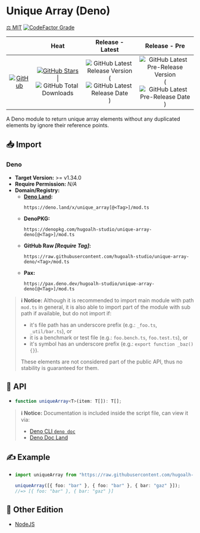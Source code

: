 # Unique Array (Deno)

[⚖️ MIT](./LICENSE.md)
[![CodeFactor Grade](https://img.shields.io/codefactor/grade/github/hugoalh-studio/unique-array-deno?label=Grade&logo=codefactor&logoColor=ffffff&style=flat-square "CodeFactor Grade")](https://www.codefactor.io/repository/github/hugoalh-studio/unique-array-deno)

|  | **Heat** | **Release - Latest** | **Release - Pre** |
|:-:|:-:|:-:|:-:|
| [![GitHub](https://img.shields.io/badge/GitHub-181717?logo=github&logoColor=ffffff&style=flat-square "GitHub")](https://github.com/hugoalh-studio/unique-array-deno) | [![GitHub Stars](https://img.shields.io/github/stars/hugoalh-studio/unique-array-deno?label=&logoColor=ffffff&style=flat-square "GitHub Stars")](https://github.com/hugoalh-studio/unique-array-deno/stargazers) \| ![GitHub Total Downloads](https://img.shields.io/github/downloads/hugoalh-studio/unique-array-deno/total?label=&style=flat-square "GitHub Total Downloads") | ![GitHub Latest Release Version](https://img.shields.io/github/release/hugoalh-studio/unique-array-deno?sort=semver&label=&style=flat-square "GitHub Latest Release Version") (![GitHub Latest Release Date](https://img.shields.io/github/release-date/hugoalh-studio/unique-array-deno?label=&style=flat-square "GitHub Latest Release Date")) | ![GitHub Latest Pre-Release Version](https://img.shields.io/github/release/hugoalh-studio/unique-array-deno?include_prereleases&sort=semver&label=&style=flat-square "GitHub Latest Pre-Release Version") (![GitHub Latest Pre-Release Date](https://img.shields.io/github/release-date-pre/hugoalh-studio/unique-array-deno?label=&style=flat-square "GitHub Latest Pre-Release Date")) |

A Deno module to return unique array elements without any duplicated elements by ignore their reference points.

## 📥 Import

### Deno

- **Target Version:** >= v1.34.0
- **Require Permission:** *N/A*
- **Domain/Registry:**
  - **[Deno Land](https://deno.land/x/unique_array):**
    ```
    https://deno.land/x/unique_array[@<Tag>]/mod.ts
    ```
  - **DenoPKG:**
    ```
    https://denopkg.com/hugoalh-studio/unique-array-deno[@<Tag>]/mod.ts
    ```
  - **GitHub Raw *\[Require Tag\]*:**
    ```
    https://raw.githubusercontent.com/hugoalh-studio/unique-array-deno/<Tag>/mod.ts
    ```
  - **Pax:**
    ```
    https://pax.deno.dev/hugoalh-studio/unique-array-deno[@<Tag>]/mod.ts
    ```

> **ℹ️ Notice:** Although it is recommended to import main module with path `mod.ts` in general, it is also able to import part of the module with sub path if available, but do not import if:
>
> - it's file path has an underscore prefix (e.g.: `_foo.ts`, `_util/bar.ts`), or
> - it is a benchmark or test file (e.g.: `foo.bench.ts`, `foo.test.ts`), or
> - it's symbol has an underscore prefix (e.g.: `export function _baz() {}`).
>
> These elements are not considered part of the public API, thus no stability is guaranteed for them.

## 🧩 API

- ```ts
  function uniqueArray<T>(item: T[]): T[];
  ```

> **ℹ️ Notice:** Documentation is included inside the script file, can view it via:
>
> - [Deno CLI `deno doc`](https://deno.land/manual/tools/documentation_generator)
> - [Deno Doc Land](https://doc.deno.land)

## ✍️ Example

- ```ts
  import uniqueArray from "https://raw.githubusercontent.com/hugoalh-studio/unique-array-deno/main/mod.ts";

  uniqueArray([{ foo: "bar" }, { foo: "bar" }, { bar: "gaz" }]);
  //=> [{ foo: "bar" }, { bar: "gaz" }]
  ```

## 🔗 Other Edition

- [NodeJS](https://github.com/hugoalh-studio/unique-array-nodejs)
